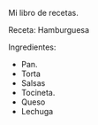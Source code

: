 Mi libro de recetas.

Receta: Hamburguesa 

Ingredientes:
- Pan.
- Torta
- Salsas
- Tocineta.
- Queso
- Lechuga